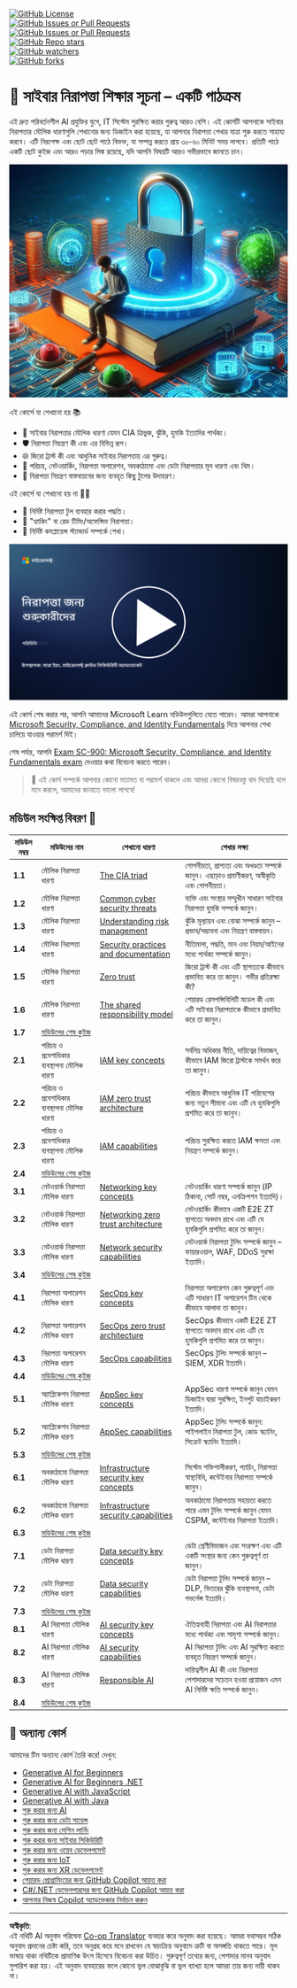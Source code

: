<!--
CO_OP_TRANSLATOR_METADATA:
{
  "original_hash": "0f9381fb23638f9341416474ce3c1563",
  "translation_date": "2025-09-03T19:46:30+00:00",
  "source_file": "README.md",
  "language_code": "bn"
}
-->
[![GitHub License](https://img.shields.io/github/license/microsoft/Security-101)](https://github.com/microsoft/Security-101/blob/main/LICENSE)  
[![GitHub Issues or Pull Requests](https://img.shields.io/github/issues-pr/microsoft/Security-101)](https://github.com/microsoft/Security-101/pulls)  
[![GitHub Issues or Pull Requests](https://img.shields.io/github/issues/microsoft/Security-101)](https://github.com/microsoft/Security-101/issues)  
[![GitHub Repo stars](https://img.shields.io/github/stars/microsoft/Security-101)](https://github.com/microsoft/Security-101/stargazers)  
[![GitHub watchers](https://img.shields.io/github/watchers/microsoft/Security-101)](https://github.com/microsoft/Security-101/watchers)  
[![GitHub forks](https://img.shields.io/github/forks/microsoft/Security-101)](https://github.com/microsoft/Security-101/forks)  

# 🚀 সাইবার নিরাপত্তা শিক্ষার সূচনা – একটি পাঠক্রম  

এই দ্রুত পরিবর্তনশীল AI প্রযুক্তির যুগে, IT সিস্টেম সুরক্ষিত করার গুরুত্ব আরও বেশি। এই কোর্সটি আপনাকে সাইবার নিরাপত্তার মৌলিক ধারণাগুলি শেখানোর জন্য ডিজাইন করা হয়েছে, যা আপনার নিরাপত্তা শেখার যাত্রা শুরু করতে সাহায্য করবে। এটি নিরপেক্ষ এবং ছোট ছোট পাঠে বিভক্ত, যা সম্পন্ন করতে প্রায় ৩০-৬০ মিনিট সময় লাগবে। প্রতিটি পাঠে একটি ছোট কুইজ এবং আরও পড়ার লিঙ্ক রয়েছে, যদি আপনি বিষয়টি আরও গভীরভাবে জানতে চান।  

![Cybersecurity for Beginners](../../translated_images/banner.cc5b05d7e5deed065123ba68678b48cbbfe411cb264c09cec64f58eda064a28a.bn.jpg)  

এই কোর্সে যা শেখানো হয় 📚  

- 🔐 সাইবার নিরাপত্তার মৌলিক ধারণা যেমন CIA ত্রিভুজ, ঝুঁকি, হুমকি ইত্যাদির পার্থক্য।  
- 🛡️ নিরাপত্তা নিয়ন্ত্রণ কী এবং এর বিভিন্ন রূপ।  
- 🌐 জিরো ট্রাস্ট কী এবং আধুনিক সাইবার নিরাপত্তায় এর গুরুত্ব।  
- 🔑 পরিচয়, নেটওয়ার্কিং, নিরাপত্তা অপারেশন, অবকাঠামো এবং ডেটা নিরাপত্তার মূল ধারণা এবং থিম।  
- 🔧 নিরাপত্তা নিয়ন্ত্রণ বাস্তবায়নের জন্য ব্যবহৃত কিছু টুলের উদাহরণ।  

এই কোর্সে যা শেখানো হয় না 🙅‍♂️  

- 🚫 নির্দিষ্ট নিরাপত্তা টুল ব্যবহার করার পদ্ধতি।  
- 🚫 "হ্যাকিং" বা রেড টিমিং/অফেন্সিভ নিরাপত্তা।  
- 🚫 নির্দিষ্ট কমপ্লায়েন্স স্ট্যান্ডার্ড সম্পর্কে শেখা।  

[![Watch the video](../../translated_images/intro_placeholder.f42382df518f233a1ea3cb1c82ae8f92732bc3ac4ac2b3138cb561d24ca91df5.bn.png)](https://learn-video.azurefd.net/vod/player?id=a0fe1cef-c064-4d59-97a9-e89e12a99b4d)  

এই কোর্স শেষ করার পর, আপনি আমাদের Microsoft Learn মডিউলগুলিতে যেতে পারেন। আমরা আপনাকে [Microsoft Security, Compliance, and Identity Fundamentals](https://learn.microsoft.com/training/paths/describe-concepts-of-security-compliance-identity/?WT.mc_id=academic-96948-sayoung) দিয়ে আপনার শেখা চালিয়ে যাওয়ার পরামর্শ দিই।  

শেষ পর্যন্ত, আপনি [Exam SC-900: Microsoft Security, Compliance, and Identity Fundamentals exam](https://learn.microsoft.com/credentials/certifications/exams/sc-900/?WT.mc_id=academic-96948-sayoung) দেওয়ার কথা বিবেচনা করতে পারেন।  

> 💁 এই কোর্স সম্পর্কে আপনার কোনো মতামত বা পরামর্শ থাকলে এবং আমরা কোনো বিষয়বস্তু বাদ দিয়েছি বলে মনে করলে, আমাদের জানাতে ভালো লাগবে!  

## মডিউল সংক্ষিপ্ত বিবরণ 📝  
| **মডিউল নম্বর** | **মডিউলের নাম**                           | **শেখানো ধারণা**                  | **শেখার লক্ষ্য**                                                                                          |  
|-------------------|-------------------------------------------|--------------------------------------|-----------------------------------------------------------------------------------------------------------------|  
| **1.1**           | মৌলিক নিরাপত্তা ধারণা                   | [The CIA triad](https://github.com/microsoft/Security-101/blob/main/1.1%20The%20CIA%20triad%20and%20other%20key%20concepts.md)                        | গোপনীয়তা, প্রাপ্যতা এবং অখণ্ডতা সম্পর্কে জানুন। এছাড়াও প্রমাণীকরণ, অস্বীকৃতি এবং গোপনীয়তা। |  
| **1.2**           | মৌলিক নিরাপত্তা ধারণা                   | [Common cyber security threats](https://github.com/microsoft/Security-101/blob/main/1.2%20Common%20cybersecurity%20threats.md)        | ব্যক্তি এবং সংস্থার সম্মুখীন সাধারণ সাইবার নিরাপত্তা হুমকি সম্পর্কে জানুন।                             |  
| **1.3**           | মৌলিক নিরাপত্তা ধারণা                   | [Understanding risk management](https://github.com/microsoft/Security-101/blob/main/1.3%20Understanding%20risk%20management.md)       | ঝুঁকি মূল্যায়ন এবং বোঝা সম্পর্কে জানুন – প্রভাব/সম্ভাবনা এবং নিয়ন্ত্রণ বাস্তবায়ন।                                                                                                               | |  
| **1.4**           | মৌলিক নিরাপত্তা ধারণা                   | [Security practices and documentation](https://github.com/microsoft/Security-101/blob/main/1.4%20Security%20practices%20and%20documentation.md) | নীতিমালা, পদ্ধতি, মান এবং নিয়ম/আইনের মধ্যে পার্থক্য সম্পর্কে জানুন।                         |  
| **1.5**           | মৌলিক নিরাপত্তা ধারণা                   | [Zero trust](https://github.com/microsoft/Security-101/blob/main/1.5%20Zero%20trust.md)                           | জিরো ট্রাস্ট কী এবং এটি স্থাপত্যকে কীভাবে প্রভাবিত করে তা জানুন। গভীর প্রতিরক্ষা কী?                   |  
| **1.6**           | মৌলিক নিরাপত্তা ধারণা                   | [The shared responsibility model](https://github.com/microsoft/Security-101/blob/main/1.6%20Shared%20responsibility%20model.md)                           | শেয়ারড রেসপন্সিবিলিটি মডেল কী এবং এটি সাইবার নিরাপত্তাকে কীভাবে প্রভাবিত করে তা জানুন।                  |  
| **1.7**           | [মডিউলের শেষ কুইজ](https://github.com/microsoft/Security-101/blob/main/1.7%20End%20of%20module%20quiz.md)                        |                                      |                                                                                                                 |  
| **2.1**           | পরিচয় ও প্রবেশাধিকার ব্যবস্থাপনা মৌলিক ধারণা | [IAM key concepts](https://github.com/microsoft/Security-101/blob/main/2.1%20IAM%20key%20concepts.md)                     | সর্বনিম্ন অধিকার নীতি, দায়িত্বের বিভাজন, কীভাবে IAM জিরো ট্রাস্টকে সমর্থন করে তা জানুন।               |  
| **2.2**           | পরিচয় ও প্রবেশাধিকার ব্যবস্থাপনা মৌলিক ধারণা | [IAM zero trust architecture](https://github.com/microsoft/Security-101/blob/main/2.2%20IAM%20zero%20trust%20architecture.md)          | পরিচয় কীভাবে আধুনিক IT পরিবেশের জন্য নতুন সীমানা এবং এটি যে হুমকিগুলি প্রশমিত করে তা জানুন।          |  
| **2.3**           | পরিচয় ও প্রবেশাধিকার ব্যবস্থাপনা মৌলিক ধারণা | [IAM capabilities](https://github.com/microsoft/Security-101/blob/main/2.3%20IAM%20capabilities.md)                     | পরিচয় সুরক্ষিত করতে IAM ক্ষমতা এবং নিয়ন্ত্রণ সম্পর্কে জানুন।                                                  |  
| **2.4**           | [মডিউলের শেষ কুইজ](https://github.com/microsoft/Security-101/blob/main/2.4%20End%20of%20module%20quiz.md)                        |                                      |                                                                                                                 |  
| **3.1**           | নেটওয়ার্ক নিরাপত্তা মৌলিক ধারণা             | [Networking key concepts](https://github.com/microsoft/Security-101/blob/main/3.1%20Networking%20key%20concepts.md)              | নেটওয়ার্কিং ধারণা সম্পর্কে জানুন (IP ঠিকানা, পোর্ট নম্বর, এনক্রিপশন ইত্যাদি)।                                 |  
| **3.2**           | নেটওয়ার্ক নিরাপত্তা মৌলিক ধারণা             | [Networking zero trust architecture](https://github.com/microsoft/Security-101/blob/main/3.2%20Networking%20zero%20trust%20architecture.md)   | নেটওয়ার্কিং কীভাবে একটি E2E ZT স্থাপত্যে অবদান রাখে এবং এটি যে হুমকিগুলি প্রশমিত করে তা জানুন।                  |  
| **3.3**           | নেটওয়ার্ক নিরাপত্তা মৌলিক ধারণা             | [Network security capabilities](https://github.com/microsoft/Security-101/blob/main/3.3%20Network%20security%20capabilities.md)        | নেটওয়ার্ক নিরাপত্তা টুলিং সম্পর্কে জানুন – ফায়ারওয়াল, WAF, DDoS সুরক্ষা ইত্যাদি।                                    |  
| **3.4**           | [মডিউলের শেষ কুইজ](https://github.com/microsoft/Security-101/blob/main/3.4%20End%20of%20module%20quiz.md)                        |                                      |                                                                                                                 |  
| **4.1**           | নিরাপত্তা অপারেশন মৌলিক ধারণা          | [SecOps key concepts](https://github.com/microsoft/Security-101/blob/main/4.1%20SecOps%20key%20concepts.md)                  | নিরাপত্তা অপারেশন কেন গুরুত্বপূর্ণ এবং এটি সাধারণ IT অপারেশন টিম থেকে কীভাবে আলাদা তা জানুন।                  |  
| **4.2**           | নিরাপত্তা অপারেশন মৌলিক ধারণা          | [SecOps zero trust architecture](https://github.com/microsoft/Security-101/blob/main/4.2%20SecOps%20zero%20trust%20architecture.md)       | SecOps কীভাবে একটি E2E ZT স্থাপত্যে অবদান রাখে এবং এটি যে হুমকিগুলি প্রশমিত করে তা জানুন।                      |  
| **4.3**           | নিরাপত্তা অপারেশন মৌলিক ধারণা          | [SecOps capabilities](https://github.com/microsoft/Security-101/blob/main/4.3%20SecOps%20capabilities.md)                  | SecOps টুলিং সম্পর্কে জানুন – SIEM, XDR ইত্যাদি।                                                                    |  
| **4.4**           | [মডিউলের শেষ কুইজ](https://github.com/microsoft/Security-101/blob/main/4.4%20End%20of%20module%20quiz.md)                        |                                      |                                                                                                                 |  
| **5.1**           | অ্যাপ্লিকেশন নিরাপত্তা মৌলিক ধারণা         | [AppSec key concepts](https://github.com/microsoft/Security-101/blob/main/5.1%20AppSec%20key%20concepts.md)                  | AppSec ধারণা সম্পর্কে জানুন যেমন ডিজাইন দ্বারা সুরক্ষিত, ইনপুট যাচাইকরণ ইত্যাদি।                                    |  
| **5.2**           | অ্যাপ্লিকেশন নিরাপত্তা মৌলিক ধারণা         | [AppSec capabilities](https://github.com/microsoft/Security-101/blob/main/5.2%20AppSec%20key%20capabilities.md)                  | AppSec টুলিং সম্পর্কে জানুন: পাইপলাইন নিরাপত্তা টুল, কোড স্ক্যানিং, সিক্রেট স্ক্যানিং ইত্যাদি।                       |  
| **5.3**           | [মডিউলের শেষ কুইজ](https://github.com/microsoft/Security-101/blob/main/5.3%20End%20of%20module%20quiz.md)                        |                                      |                                                                                                                 |  
| **6.1**           | অবকাঠামো নিরাপত্তা মৌলিক ধারণা      | [Infrastructure security key concepts](https://github.com/microsoft/Security-101/blob/main/6.1%20Infrastructure%20security%20key%20concepts.md) | সিস্টেম শক্তিশালীকরণ, প্যাচিং, নিরাপত্তা স্বাস্থ্যবিধি, কন্টেইনার নিরাপত্তা সম্পর্কে জানুন।                                  |  
| **6.2**           | অবকাঠামো নিরাপত্তা মৌলিক ধারণা      | [Infrastructure security capabilities](https://github.com/microsoft/Security-101/blob/main/6.2%20Infrastructure%20security%20capabilities.md) | অবকাঠামো নিরাপত্তায় সহায়তা করতে পারে এমন টুলিং সম্পর্কে জানুন যেমন CSPM, কন্টেইনার নিরাপত্তা ইত্যাদি।            |  
| **6.3**           | [মডিউলের শেষ কুইজ](https://github.com/microsoft/Security-101/blob/main/6.3%20End%20of%20module%20quiz.md)                        |                                      |                                                                                                                 |  
| **7.1**           | ডেটা নিরাপত্তা মৌলিক ধারণা                | [Data security key concepts](https://github.com/microsoft/Security-101/blob/main/7.1%20Data%20security%20key%20concepts.md)           | ডেটা শ্রেণীবিভাজন এবং সংরক্ষণ এবং এটি একটি সংস্থার জন্য কেন গুরুত্বপূর্ণ তা জানুন।                     |  
| **7.2**           | ডেটা নিরাপত্তা মৌলিক ধারণা                | [Data security capabilities](https://github.com/microsoft/Security-101/blob/main/7.2%20Data%20security%20capabilities.md)           | ডেটা নিরাপত্তা টুলিং সম্পর্কে জানুন – DLP, ভিতরের ঝুঁকি ব্যবস্থাপনা, ডেটা গভর্নেন্স ইত্যাদি।                          |  
| **7.3**           | [মডিউলের শেষ কুইজ](https://github.com/microsoft/Security-101/blob/main/7.3%20End%20of%20module%20quiz.md)                        |  
| **8.1**           | AI নিরাপত্তা মৌলিক ধারণা                | [AI security key concepts](https://github.com/microsoft/Security-101/blob/main/8.1%20AI%20security%20key%20concepts.md)          | ঐতিহ্যবাহী নিরাপত্তা এবং AI নিরাপত্তার মধ্যে পার্থক্য এবং সাদৃশ্য সম্পর্কে জানুন।                 |  
| **8.2**           | AI নিরাপত্তা মৌলিক ধারণা                | [AI security capabilities](https://github.com/microsoft/Security-101/blob/main/8.2%20AI%20security%20capabilities.md)           | AI নিরাপত্তা টুলিং এবং AI সুরক্ষিত করতে ব্যবহৃত নিয়ন্ত্রণ সম্পর্কে জানুন।                         |  
| **8.3**           | AI নিরাপত্তা মৌলিক ধারণা                | [Responsible AI](https://github.com/microsoft/Security-101/blob/main/8.3%20Responsible%20AI.md)          | দায়িত্বশীল AI কী এবং নিরাপত্তা পেশাদারদের সচেতন হওয়া প্রয়োজন এমন AI নির্দিষ্ট ক্ষতি সম্পর্কে জানুন।                          |  
| **8.4**           | [মডিউলের শেষ কুইজ](https://github.com/microsoft/Security-101/blob/main/8.4%20End%20of%20module%20quiz.md)     

## 🎒 অন্যান্য কোর্স  

আমাদের টিম অন্যান্য কোর্স তৈরি করে! দেখুন:  

- [Generative AI for Beginners](https://aka.ms/genai-beginners)  
- [Generative AI for Beginners .NET](https://github.com/microsoft/Generative-AI-for-beginners-dotnet)  
- [Generative AI with JavaScript](https://github.com/microsoft/generative-ai-with-javascript)  
- [Generative AI with Java](https://github.com/microsoft/Generative-AI-for-beginners-java)  
- [শুরু করার জন্য AI](https://aka.ms/ai-beginners)
- [শুরু করার জন্য ডেটা সায়েন্স](https://aka.ms/datascience-beginners)
- [শুরু করার জন্য মেশিন লার্নিং](https://aka.ms/ml-beginners)
- [শুরু করার জন্য সাইবার সিকিউরিটি](https://github.com/microsoft/Security-101) 
- [শুরু করার জন্য ওয়েব ডেভেলপমেন্ট](https://aka.ms/webdev-beginners)
- [শুরু করার জন্য IoT](https://aka.ms/iot-beginners)
- [শুরু করার জন্য XR ডেভেলপমেন্ট](https://github.com/microsoft/xr-development-for-beginners)
- [পেয়ারড প্রোগ্রামিংয়ের জন্য GitHub Copilot আয়ত্ত করা](https://github.com/microsoft/Mastering-GitHub-Copilot-for-Paired-Programming)
- [C#/.NET ডেভেলপারদের জন্য GitHub Copilot আয়ত্ত করা](https://github.com/microsoft/mastering-github-copilot-for-dotnet-csharp-developers)
- [আপনার নিজস্ব Copilot অ্যাডভেঞ্চার নির্বাচন করুন](https://github.com/microsoft/CopilotAdventures)

---

**অস্বীকৃতি**:  
এই নথিটি AI অনুবাদ পরিষেবা [Co-op Translator](https://github.com/Azure/co-op-translator) ব্যবহার করে অনুবাদ করা হয়েছে। আমরা যথাসম্ভব সঠিক অনুবাদ প্রদানের চেষ্টা করি, তবে অনুগ্রহ করে মনে রাখবেন যে স্বয়ংক্রিয় অনুবাদে ত্রুটি বা অসঙ্গতি থাকতে পারে। মূল ভাষায় থাকা নথিটিকে প্রামাণিক উৎস হিসেবে বিবেচনা করা উচিত। গুরুত্বপূর্ণ তথ্যের জন্য, পেশাদার মানব অনুবাদ সুপারিশ করা হয়। এই অনুবাদ ব্যবহারের ফলে কোনো ভুল বোঝাবুঝি বা ভুল ব্যাখ্যা হলে আমরা তার জন্য দায়ী থাকব না।